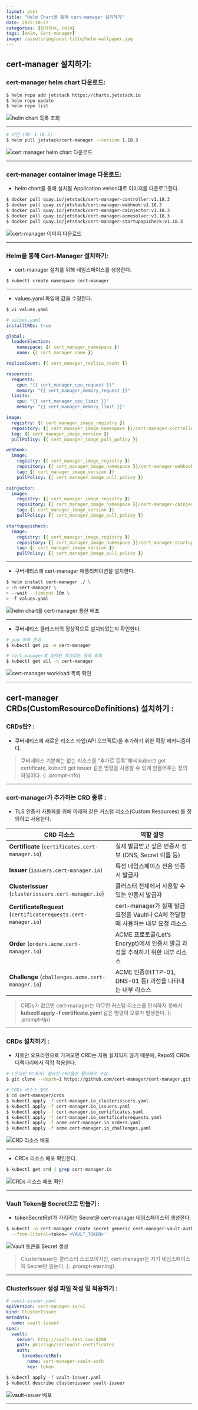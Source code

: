 ```yaml
---
layout: post
title: "Helm Chart를 통해 cert-manager 설치하기"
date: 2025-10-27
categories: [컨테이너, Helm] 
tags: [Helm, Cert-manager]
image: /assets/img/post-title/helm-wallpaper.jpg
---
```


## cert-manager 설치하기:
### cert-manager helm chart 다운로드:

```bash
$ helm repo add jetstack https://charts.jetstack.io
$ helm repo update
$ helm repo list
```

![helm chart 목록 조회](/assets/img/post/helm/helm%20chart%20목록%20조회.png)

* * *

```bash
# 버전 (예: 1.18.3)
$ helm pull jetstack/cert-manager --version 1.18.3
```

![cert manager helm chart 다운로드](/assets/img/post/helm/cert%20manager%20helm%20chart%20다운로드.png)

* * *

### cert-manager container image 다운로드:

- helm chart를 통해 설치될 Application verion대로 이미지를 다운로그한다.

```bash
$ docker pull quay.io/jetstack/cert-manager-controller:v1.18.3
$ docker pull quay.io/jetstack/cert-manager-webhook:v1.18.3
$ docker pull quay.io/jetstack/cert-manager-cainjector:v1.18.3
$ docker pull quay.io/jetstack/cert-manager-acmesolver:v1.18.3
$ docker pull quay.io/jetstack/cert-manager-startupapicheck:v1.18.3
```

![cert-manager 이미지 다운로드](/assets/img/post/helm/cert-manager%20이미지%20다운로드.png)

* * *

### Helm을 통해 Cert-Manager 설치하기:

- cert-manager 설치를 위해 네임스페이스를 생성한다.

```bash
$ kubectl create namespace cert-manager
```

* * *

- values.yaml 파일에 값을 수정한다.

```bash
$ vi values.yaml
```
```yaml
# values.yaml
installCRDs: true

global:
  leaderElection:
    namespace: {{ cert_manager_namespace }}
    name: {{ cert_manager_name }}

replicaCount: {{ cert_manager_replica_count }}

resources:
  requests:
    cpu: "{{ cert_manager_cpu_request }}"
    memory: "{{ cert_manager_memory_request }}"
  limits:
    cpu: "{{ cert_manager_cpu_limit }}"
    memory: "{{ cert_manager_memory_limit }}"

image:
  registry: {{ cert_manager_image_registry }}
  repository: {{ cert_manager_image_namespace }}/cert-manager-controller
  tag: {{ cert_manager_image_version }}
  pullPolicy: {{ cert_manager_image_pull_policy }}

webhook:
  image:
    registry: {{ cert_manager_image_registry }}
    repository: {{ cert_manager_image_namespace }}/cert-manager-webhook
    tag: {{ cert_manager_image_version }}
    pullPolicy: {{ cert_manager_image_pull_policy }}

cainjector:
  image:
    registry: {{ cert_manager_image_registry }}
    repository: {{ cert_manager_image_namespace }}/cert-manager-cainjector
    tag: {{ cert_manager_image_version }}
    pullPolicy: {{ cert_manager_image_pull_policy }}

startupapicheck:
  image:
    registry: {{ cert_manager_image_registry }}
    repository: {{ cert_manager_image_namespace }}/cert-manager-startupapicheck
    tag: {{ cert_manager_image_version }}
    pullPolicy: {{ cert_manager_image_pull_policy }}
```

* * *

- 쿠버네티스에 cert-manager 애플리케이션을 설치한다.

```bash
$ helm install cert-manager ./ \
> -n cert-manager \
> --wait --timeout 10m \
> -f values.yaml
```

![helm chart를 cert-manager 통한 배포](/assets/img/post/helm/helm%20chart를%20cert-manager%20통한%20배포.png)

* * *

- 쿠버네티스 클러스터의 정상적으로 설치되었는지 확인한다.

```bash
# pod 목록 조회
$ kubectl get po -n cert-manager

# cert-manager에 설치된 워크로드 목록 조회
$ kubectl get all -n cert-manager
```

![cert-manager workload 목록 확인](/assets/img/post/helm/cert-manager%20workload%20목록%20확인.png)

* * *

## cert-manager CRDs(CustomResourceDefinitions) 설치하기 :
### CRDs란? :

- 쿠버네티스에 새로운 리소스 타입(API 오브젝트)을 추가하기 위한 확장 메커니즘이다.

> 쿠버네티스 기본에는 없는 리소스를 “추가로 등록”해서 kubectl get certificate, kubectl get issuer 같은 명령을 사용할 수 있게 만들어주는 정의 파일이다.
{: .prompt-info}

* * *

### cert-manager가 추가하는 CRD 종류 :

- TLS 인증서 자동화를 위해 아래와 같은 커스텀 리소스(Custom Resources) 를 정의하고 사용한다.

| CRD 리소스 | 역할 설명 |
|-------------|------------|
| **Certificate** (`certificates.cert-manager.io`) | 실제 발급받고 싶은 인증서 정보 (DNS, Secret 이름 등) |
| **Issuer** (`issuers.cert-manager.io`) | 특정 네임스페이스 전용 인증서 발급자 |
| **ClusterIssuer** (`clusterissuers.cert-manager.io`) | 클러스터 전체에서 사용할 수 있는 인증서 발급자 |
| **CertificateRequest** (`certificaterequests.cert-manager.io`) | cert-manager가 실제 발급 요청을 Vault나 CA에 전달할 때 사용하는 내부 요청 리소스 |
| **Order** (`orders.acme.cert-manager.io`) | ACME 프로토콜(Let’s Encrypt)에서 인증서 발급 과정을 추적하기 위한 내부 리소스 |
| **Challenge** (`challenges.acme.cert-manager.io`) | ACME 인증(HTTP-01, DNS-01 등) 과정을 나타내는 내부 리소스 |

> CRDs가 없으면 cert-manager는 아무런 커스텀 리소스를 인식하지 못해서 **kubectl apply -f certificate.yaml** 같은 명령이 오류가 발생한다.
{: .prompt-tip}

* * *

### CRDs 설치하기 :

- 차트만 오프라인으로 가져오면 CRD는 자동 설치되지 않기 때문에, Repo의 CRDs 디렉터리에서 직접 적용한다.

```bash
# (온라인 PC에서) 필요한 CRD들만 폴더째로 수집
$ git clone --depth=1 https://github.com/cert-manager/cert-manager.git

# CRDs 리소스 정의
$ cd cert-manager/crds
$ kubectl apply -f cert-manager.io_clusterissuers.yaml
$ kubectl apply -f cert-manager.io_issuers.yaml
$ kubectl apply -f cert-manager.io_certificates.yaml
$ kubectl apply -f cert-manager.io_certificaterequests.yaml
$ kubectl apply -f acme.cert-manager.io_orders.yaml
$ kubectl apply -f acme.cert-manager.io_challenges.yaml
```

![CRD 리소스 배포](/assets/img/post/helm/CRD%20리소스%20배포.png)

* * *

- CRDs 리소스 배포 확인한다.

```bash
$ kubectl get crd | grep cert-manager.io
```

![CRDs 리소스 배포 확인](/assets/img/post/helm/CRDs%20리소스%20배포%20확인.png)

* * *

### Vault Token을 Secret으로 만들기 :

- tokenSecretRef가 가리키는 Secret을 cert-manager 네임스페이스의 생성한다.

```bash
$ kubectl -n cert-manager create secret generic cert-manager-vault-auth \
  --from-literal=token='<VAULT_TOKEN>'
```

![Vault 토큰을 Secret 생성](/assets/img/post/helm/Vault%20토큰을%20Secret%20생성.png)

> ClusterIssuer는 클러스터 스코프이지만, cert-manager는 자기 네임스페이스의 Secret만 읽는다.
{: .prompt-warning}

* * *

### ClusterIssuer 생성 파일 작성 및 적용하기 :

```yaml
# vault-issuer.yaml
apiVersion: cert-manager.io/v1
kind: ClusterIssuer
metadata:
  name: vault-issuer
spec:
  vault:
    server: http://vault.test.com:8200
    path: pki/sign/secloudit-certificates
    auth:
      tokenSecretRef:
        name: cert-manager-vault-auth
        key: token
```

```bash
$ kubectl apply -f vault-issuer.yaml
$ kubectl describe clusterissuer vault-issuer
```

![vault-issuer 배포](/assets/img/post/helm/vault-issuer%20배포.png)

* * *